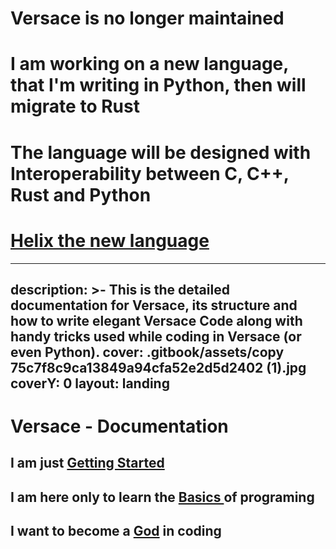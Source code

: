 # Versace is no longer maintained
# I am working on a new language, that I'm writing in Python, then will migrate to Rust
# The language will be designed with Interoperability between C, C++, Rust and Python
# [Helix the new language](https://github.com/kneorain/helix)

---
description: >-
  This is the detailed documentation for Versace, its structure and how to write
  elegant Versace Code along with handy tricks used while coding in Versace (or
  even Python).
cover: .gitbook/assets/copy 75c7f8c9ca13849a94cfa52e2d5d2402 (1).jpg
coverY: 0
layout: landing
---

# Versace - Documentation

## I am just [Getting Started](getting-started/introduction.md)

## I am here only to learn the [Basics ](broken-reference)of programing

## I want to become a [God](broken-reference) in coding
